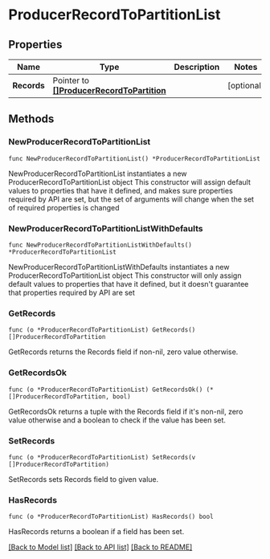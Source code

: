 # ProducerRecordToPartitionList

## Properties

Name | Type | Description | Notes
------------ | ------------- | ------------- | -------------
**Records** | Pointer to [**[]ProducerRecordToPartition**](ProducerRecordToPartition.md) |  | [optional] 

## Methods

### NewProducerRecordToPartitionList

`func NewProducerRecordToPartitionList() *ProducerRecordToPartitionList`

NewProducerRecordToPartitionList instantiates a new ProducerRecordToPartitionList object
This constructor will assign default values to properties that have it defined,
and makes sure properties required by API are set, but the set of arguments
will change when the set of required properties is changed

### NewProducerRecordToPartitionListWithDefaults

`func NewProducerRecordToPartitionListWithDefaults() *ProducerRecordToPartitionList`

NewProducerRecordToPartitionListWithDefaults instantiates a new ProducerRecordToPartitionList object
This constructor will only assign default values to properties that have it defined,
but it doesn't guarantee that properties required by API are set

### GetRecords

`func (o *ProducerRecordToPartitionList) GetRecords() []ProducerRecordToPartition`

GetRecords returns the Records field if non-nil, zero value otherwise.

### GetRecordsOk

`func (o *ProducerRecordToPartitionList) GetRecordsOk() (*[]ProducerRecordToPartition, bool)`

GetRecordsOk returns a tuple with the Records field if it's non-nil, zero value otherwise
and a boolean to check if the value has been set.

### SetRecords

`func (o *ProducerRecordToPartitionList) SetRecords(v []ProducerRecordToPartition)`

SetRecords sets Records field to given value.

### HasRecords

`func (o *ProducerRecordToPartitionList) HasRecords() bool`

HasRecords returns a boolean if a field has been set.


[[Back to Model list]](../README.md#documentation-for-models) [[Back to API list]](../README.md#documentation-for-api-endpoints) [[Back to README]](../README.md)


